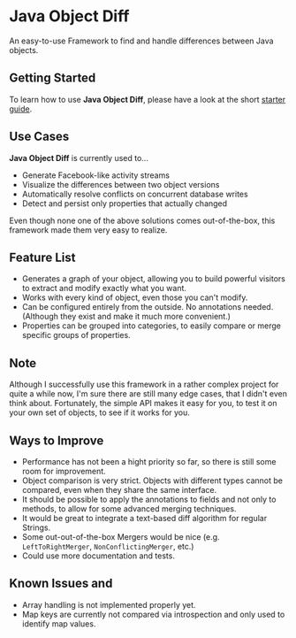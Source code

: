 # Java Object Diff

An easy-to-use Framework to find and handle differences between Java objects.

## Getting Started

To learn how to use **Java Object Diff**, please have a look at the short [starter guide](https://github.com/SQiShER/java-object-diff/wiki/Getting-Started).

## Use Cases

**Java Object Diff** is currently used to...

* Generate Facebook-like activity streams
* Visualize the differences between two object versions
* Automatically resolve conflicts on concurrent database writes
* Detect and persist only properties that actually changed

Even though none one of the above solutions comes out-of-the-box, this framework made them very easy to realize.

## Feature List

* Generates a graph of your object, allowing you to build powerful visitors to extract and modify exactly what you want.
* Works with every kind of object, even those you can't modify.
* Can be configured entirely from the outside. No annotations needed. (Although they exist and make it much more convenient.)
* Properties can be grouped into categories, to easily compare or merge specific groups of properties.

## Note

Although I successfully use this framework in a rather complex project for quite a while now, I'm sure there are still many
edge cases, that I didn't even think about. Fortunately, the simple API makes it easy for you, to test it on your own set of
objects, to see if it works for you.

## Ways to Improve

* Performance has not been a hight priority so far, so there is still some room for improvement.
* Object comparison is very strict. Objects with different types cannot be compared, even when they share the same interface.
* It should be possible to apply the annotations to fields and not only to methods, to allow for some advanced merging techniques.
* It would be great to integrate a text-based diff algorithm for regular Strings.
* Some out-out-of-the-box Mergers would be nice (e.g. `LeftToRightMerger`, `NonConflictingMerger`, etc.)
* Could use more documentation and tests.

## Known Issues and

* Array handling is not implemented properly yet.
* Map keys are currently not compared via introspection and only used to identify map values.

